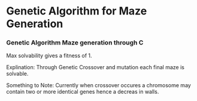 # Genetic Algorithm for Maze Generation
### Genetic Algorithm Maze generation through C
Max solvability gives a fitness of 1.

Explination:
Through Genetic Crossover and mutation each final maze is solvable.

Something to Note:
Currently when crossover occures a chromosome may contain two or more identical genes hence a decreas in walls. 
